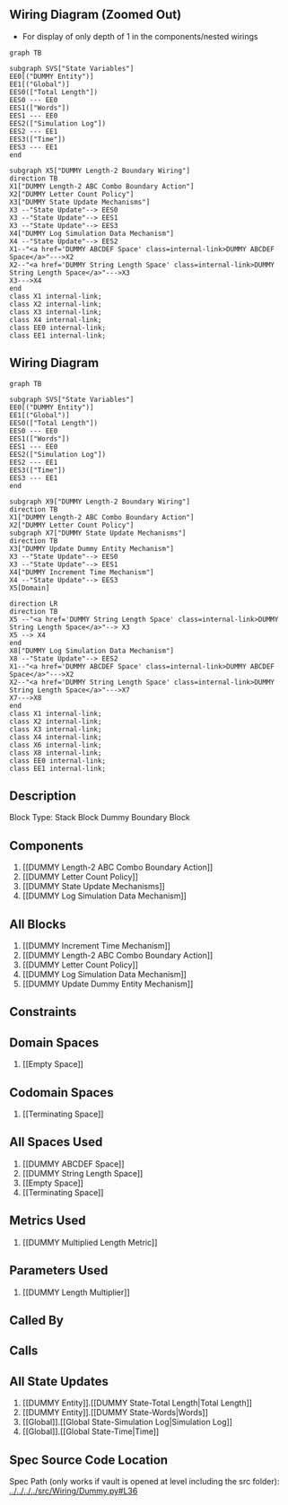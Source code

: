 ## Wiring Diagram (Zoomed Out)

- For display of only depth of 1 in the components/nested wirings
```mermaid
graph TB

subgraph SVS["State Variables"]
EE0[("DUMMY Entity")]
EE1[("Global")]
EES0(["Total Length"])
EES0 --- EE0
EES1(["Words"])
EES1 --- EE0
EES2(["Simulation Log"])
EES2 --- EE1
EES3(["Time"])
EES3 --- EE1
end

subgraph X5["DUMMY Length-2 Boundary Wiring"]
direction TB
X1["DUMMY Length-2 ABC Combo Boundary Action"]
X2["DUMMY Letter Count Policy"]
X3["DUMMY State Update Mechanisms"]
X3 --"State Update"--> EES0
X3 --"State Update"--> EES1
X3 --"State Update"--> EES3
X4["DUMMY Log Simulation Data Mechanism"]
X4 --"State Update"--> EES2
X1--"<a href='DUMMY ABCDEF Space' class=internal-link>DUMMY ABCDEF Space</a>"--->X2
X2--"<a href='DUMMY String Length Space' class=internal-link>DUMMY String Length Space</a>"--->X3
X3--->X4
end
class X1 internal-link;
class X2 internal-link;
class X3 internal-link;
class X4 internal-link;
class EE0 internal-link;
class EE1 internal-link;

```

## Wiring Diagram

```mermaid
graph TB

subgraph SVS["State Variables"]
EE0[("DUMMY Entity")]
EE1[("Global")]
EES0(["Total Length"])
EES0 --- EE0
EES1(["Words"])
EES1 --- EE0
EES2(["Simulation Log"])
EES2 --- EE1
EES3(["Time"])
EES3 --- EE1
end

subgraph X9["DUMMY Length-2 Boundary Wiring"]
direction TB
X1["DUMMY Length-2 ABC Combo Boundary Action"]
X2["DUMMY Letter Count Policy"]
subgraph X7["DUMMY State Update Mechanisms"]
direction TB
X3["DUMMY Update Dummy Entity Mechanism"]
X3 --"State Update"--> EES0
X3 --"State Update"--> EES1
X4["DUMMY Increment Time Mechanism"]
X4 --"State Update"--> EES3
X5[Domain]

direction LR
direction TB
X5 --"<a href='DUMMY String Length Space' class=internal-link>DUMMY String Length Space</a>"--> X3
X5 --> X4
end
X8["DUMMY Log Simulation Data Mechanism"]
X8 --"State Update"--> EES2
X1--"<a href='DUMMY ABCDEF Space' class=internal-link>DUMMY ABCDEF Space</a>"--->X2
X2--"<a href='DUMMY String Length Space' class=internal-link>DUMMY String Length Space</a>"--->X7
X7--->X8
end
class X1 internal-link;
class X2 internal-link;
class X3 internal-link;
class X4 internal-link;
class X6 internal-link;
class X8 internal-link;
class EE0 internal-link;
class EE1 internal-link;

```

## Description

Block Type: Stack Block
Dummy Boundary Block
## Components
1. [[DUMMY Length-2 ABC Combo Boundary Action]]
2. [[DUMMY Letter Count Policy]]
3. [[DUMMY State Update Mechanisms]]
4. [[DUMMY Log Simulation Data Mechanism]]

## All Blocks
1. [[DUMMY Increment Time Mechanism]]
2. [[DUMMY Length-2 ABC Combo Boundary Action]]
3. [[DUMMY Letter Count Policy]]
4. [[DUMMY Log Simulation Data Mechanism]]
5. [[DUMMY Update Dummy Entity Mechanism]]

## Constraints

## Domain Spaces
1. [[Empty Space]]

## Codomain Spaces
1. [[Terminating Space]]

## All Spaces Used
1. [[DUMMY ABCDEF Space]]
2. [[DUMMY String Length Space]]
3. [[Empty Space]]
4. [[Terminating Space]]

## Metrics Used
1. [[DUMMY Multiplied Length Metric]]

## Parameters Used
1. [[DUMMY Length Multiplier]]

## Called By

## Calls

## All State Updates
1. [[DUMMY Entity]].[[DUMMY State-Total Length|Total Length]]
2. [[DUMMY Entity]].[[DUMMY State-Words|Words]]
3. [[Global]].[[Global State-Simulation Log|Simulation Log]]
4. [[Global]].[[Global State-Time|Time]]

## Spec Source Code Location

Spec Path (only works if vault is opened at level including the src folder): [../../../../src/Wiring/Dummy.py#L36](../../../../src/Wiring/Dummy.py#L36)

